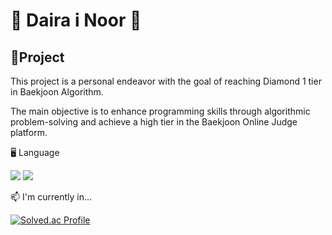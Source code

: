 # 💎 Daira i Noor 💎

## 👯Project
This project is a personal endeavor with the goal of reaching Diamond 1 tier in Baekjoon Algorithm.

The main objective is to enhance programming skills through algorithmic problem-solving and achieve a high tier in the Baekjoon Online Judge platform.

🖥️ Language

<img src="https://img.shields.io/badge/Python-3776AB?style=for-the-badge&logo=Python&logoColor=white">
<img src="https://img.shields.io/badge/c++-00599C?style=for-the-badge&logo=c%2B%2B&logoColor=white"/>

📫 I'm currently in...

[![Solved.ac Profile](http://mazassumnida.wtf/api/v2/generate_badge?boj=kateking001130)](https://solved.ac/kateking001130/)

<!--
**Parkkate/Parkkate** is a ✨ _special_ ✨ repository because its `README.md` (this file) appears on your GitHub profile.

Here are some ideas to get you started:

- 🔭 I’m currently working on ...
- 🌱 I’m currently learning ...
- 👯 I’m looking to collaborate on ...
- 🤔 I’m looking for help with ...
- 💬 Ask me about ...
- 📫 How to reach me: ...
- 😄 Pronouns: ...
- ⚡ Fun fact: ...
-->
